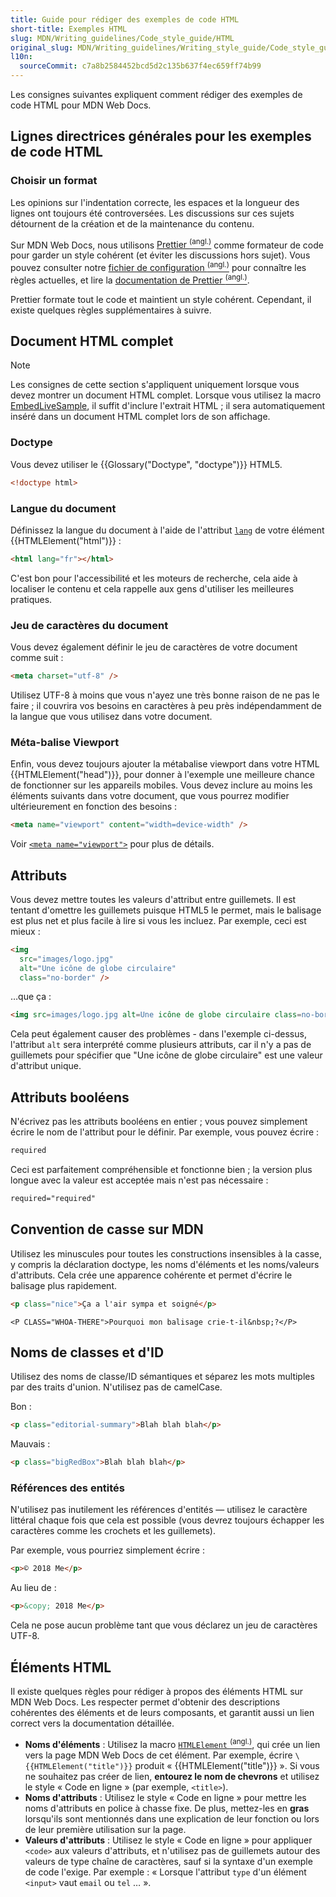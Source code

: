 ```yaml
---
title: Guide pour rédiger des exemples de code HTML
short-title: Exemples HTML
slug: MDN/Writing_guidelines/Code_style_guide/HTML
original_slug: MDN/Writing_guidelines/Writing_style_guide/Code_style_guide/HTML
l10n:
  sourceCommit: c7a8b2584452bcd5d2c135b637f4ec659ff74b99
---
```


Les consignes suivantes expliquent comment rédiger des exemples de code HTML pour MDN Web Docs.

## Lignes directrices générales pour les exemples de code HTML

### Choisir un format

Les opinions sur l'indentation correcte, les espaces et la longueur des lignes ont toujours été controversées. Les discussions sur ces sujets détournent de la création et de la maintenance du contenu.

Sur MDN Web Docs, nous utilisons [Prettier <sup>(angl.)</sup>](https://prettier.io/) comme formateur de code pour garder un style cohérent (et éviter les discussions hors sujet). Vous pouvez consulter notre [fichier de configuration <sup>(angl.)</sup>](https://github.com/mdn/content/blob/main/.prettierrc.json) pour connaître les règles actuelles, et lire la [documentation de Prettier <sup>(angl.)</sup>](https://prettier.io/docs/index.html).

Prettier formate tout le code et maintient un style cohérent. Cependant, il existe quelques règles supplémentaires à suivre.

## Document HTML complet

> [!NOTE]
> Les consignes de cette section s'appliquent uniquement lorsque vous devez montrer un document HTML complet. Lorsque vous utilisez la macro [EmbedLiveSample](/fr/docs/MDN/Writing_guidelines/Page_structures/Code_examples#exemples_interactifs), il suffit d'inclure l'extrait HTML&nbsp;; il sera automatiquement inséré dans un document HTML complet lors de son affichage.

### Doctype

Vous devez utiliser le {{Glossary("Doctype", "doctype")}} HTML5.

```html example-good
<!doctype html>
```

### Langue du document

Définissez la langue du document à l'aide de l'attribut [`lang`](/fr/docs/Web/HTML/Reference/Global_attributes#lang) de votre élément {{HTMLElement("html")}}&nbsp;:

```html example-good
<html lang="fr"></html>
```

C'est bon pour l'accessibilité et les moteurs de recherche, cela aide à localiser le contenu et cela rappelle aux gens d'utiliser les meilleures pratiques.

### Jeu de caractères du document

Vous devez également définir le jeu de caractères de votre document comme suit :

```html example-good
<meta charset="utf-8" />
```

Utilisez UTF-8 à moins que vous n'ayez une très bonne raison de ne pas le faire&nbsp;; il couvrira vos besoins en caractères à peu près indépendamment de la langue que vous utilisez dans votre document.

### Méta-balise Viewport

Enfin, vous devez toujours ajouter la métabalise viewport dans votre HTML {{HTMLElement("head")}}, pour donner à l'exemple une meilleure chance de fonctionner sur les appareils mobiles. Vous devez inclure au moins les éléments suivants dans votre document, que vous pourrez modifier ultérieurement en fonction des besoins&nbsp;:

```html example-good
<meta name="viewport" content="width=device-width" />
```

Voir [`<meta name="viewport">`](/fr/docs/Web/HTML/Reference/Elements/meta/name/viewport) pour plus de détails.

## Attributs

Vous devez mettre toutes les valeurs d'attribut entre guillemets. Il est tentant d'omettre les guillemets puisque HTML5 le permet, mais le balisage est plus net et plus facile à lire si vous les incluez. Par exemple, ceci est mieux&nbsp;:

```html example-good
<img
  src="images/logo.jpg"
  alt="Une icône de globe circulaire"
  class="no-border" />
```

…que ça&nbsp;:

```html example-bad
<img src=images/logo.jpg alt=Une icône de globe circulaire class=no-border>
```

Cela peut également causer des problèmes - dans l'exemple ci-dessus, l'attribut `alt` sera interprété comme plusieurs attributs, car il n'y a pas de guillemets pour spécifier que "Une icône de globe circulaire" est une valeur d'attribut unique.

## Attributs booléens

N'écrivez pas les attributs booléens en entier ; vous pouvez simplement écrire le nom de l'attribut pour le définir. Par exemple, vous pouvez écrire&nbsp;:

```html example-good
required
```

Ceci est parfaitement compréhensible et fonctionne bien ; la version plus longue avec la valeur est acceptée mais n'est pas nécessaire&nbsp;:

```html example-bad
required="required"
```

## Convention de casse sur MDN

Utilisez les minuscules pour toutes les constructions insensibles à la casse, y compris la déclaration doctype, les noms d'éléments et les noms/valeurs d'attributs. Cela crée une apparence cohérente et permet d'écrire le balisage plus rapidement.

```html example-good
<p class="nice">Ça a l'air sympa et soigné</p>
```

```html-nolint example-bad
<P CLASS="WHOA-THERE">Pourquoi mon balisage crie-t-il&nbsp;?</P>
```

## Noms de classes et d'ID

Utilisez des noms de classe/ID sémantiques et séparez les mots multiples par des traits d'union. N'utilisez pas de camelCase.

Bon :

```html example-good
<p class="editorial-summary">Blah blah blah</p>
```

Mauvais :

```html example-bad
<p class="bigRedBox">Blah blah blah</p>
```

### Références des entités

N'utilisez pas inutilement les références d'entités — utilisez le caractère littéral chaque fois que cela est possible (vous devrez toujours échapper les caractères comme les crochets et les guillemets).

Par exemple, vous pourriez simplement écrire&nbsp;:

```html example-good
<p>© 2018 Me</p>
```

Au lieu de&nbsp;:

```html example-bad
<p>&copy; 2018 Me</p>
```

Cela ne pose aucun problème tant que vous déclarez un jeu de caractères UTF-8.

## Éléments HTML

Il existe quelques règles pour rédiger à propos des éléments HTML sur MDN Web Docs. Les respecter permet d'obtenir des descriptions cohérentes des éléments et de leurs composants, et garantit aussi un lien correct vers la documentation détaillée.

- **Noms d'éléments**&nbsp;: Utilisez la macro [`HTMLElement` <sup>(angl.)</sup>](https://github.com/mdn/rari/blob/main/crates/rari-doc/src/templ/templs/links/htmlxref.rs), qui crée un lien vers la page MDN Web Docs de cet élément. Par exemple, écrire `\{{HTMLElement("title")}}` produit «&nbsp;{{HTMLElement("title")}}&nbsp;».
  Si vous ne souhaitez pas créer de lien, **entourez le nom de chevrons** et utilisez le style «&nbsp;Code en ligne&nbsp;» (par exemple, `<title>`).
- **Noms d'attributs**&nbsp;: Utilisez le style «&nbsp;Code en ligne&nbsp;» pour mettre les noms d'attributs en police à chasse fixe.
  De plus, mettez-les en **gras** lorsqu'ils sont mentionnés dans une explication de leur fonction ou lors de leur première utilisation sur la page.
- **Valeurs d'attributs**&nbsp;: Utilisez le style «&nbsp;Code en ligne&nbsp;» pour appliquer `<code>` aux valeurs d'attributs, et n'utilisez pas de guillemets autour des valeurs de type chaîne de caractères, sauf si la syntaxe d'un exemple de code l'exige. Par exemple&nbsp;: «&nbsp;Lorsque l'attribut `type` d'un élément `<input>` vaut `email` ou `tel` …&nbsp;».
